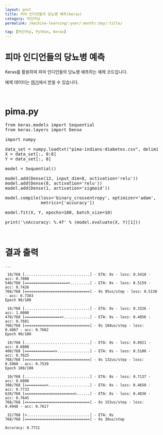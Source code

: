 ```yaml
---
layout: post
title: 피마 인디언들의 당뇨병 예측(Keras)
category: 머신러닝
permalink: /machine-learning/:year/:month/:day/:title/

tag: [머신러닝, Python, Keras]
---
```

# 피마 인디언들의 당뇨병 예측

Keras를 활용하여 피마 인디언들의 당뇨병 예측하는 예제 코드입니다. 

예제 데이터는 [여기]((/assets/machine-learning/pima-indians-diabetes.csv))에서 받을 수 있습니다.

<br>

# pima.py

<pre class="prettyprint">
from keras.models import Sequential
from keras.layers import Dense

import numpy

data_set = numpy.loadtxt("pima-indians-diabetes.csv", delimiter=",")
X = data_set[:, 0:8]
Y = data_set[:, 8]

model = Sequential()

model.add(Dense(12, input_dim=8, activation='relu'))
model.add(Dense(8, activation='relu'))
model.add(Dense(1, activation='sigmoid'))

model.compile(loss='binary_crossentropy', optimizer='adam',
              metrics=['accuracy'])

model.fit(X, Y, epochs=100, batch_size=10)

print('\nAccuracy: %.4f' % (model.evaluate(X, Y)[1]))
</pre>

<br>

# 결과 출력

~~~
...

 10/768 [..............................] - ETA: 0s - loss: 0.5410 - acc: 0.7000
540/768 [====================>.........] - ETA: 0s - loss: 0.5159 - acc: 0.7426
768/768 [==============================] - 0s 95us/step - loss: 0.5130 - acc: 0.7383
Epoch 98/100

 10/768 [..............................] - ETA: 0s - loss: 0.3326 - acc: 1.0000
470/768 [=================>............] - ETA: 0s - loss: 0.4856 - acc: 0.7681
768/768 [==============================] - 0s 104us/step - loss: 0.4867 - acc: 0.7682
Epoch 99/100

 10/768 [..............................] - ETA: 0s - loss: 0.6921 - acc: 0.6000
400/768 [==============>...............] - ETA: 0s - loss: 0.5100 - acc: 0.7625
768/768 [==============================] - 0s 132us/step - loss: 0.5060 - acc: 0.7539
Epoch 100/100

 10/768 [..............................] - ETA: 0s - loss: 0.7137 - acc: 0.6000
300/768 [==========>...................] - ETA: 0s - loss: 0.4650 - acc: 0.7733
620/768 [=======================>......] - ETA: 0s - loss: 0.4836 - acc: 0.7645
768/768 [==============================] - 0s 153us/step - loss: 0.4948 - acc: 0.7617

 32/768 [>.............................] - ETA: 0s
768/768 [==============================] - 0s 38us/step

Accuracy: 0.7721
~~~
